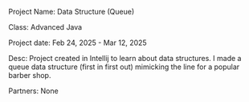 Project Name: Data Structure (Queue)

Class: Advanced Java

Project date: Feb 24, 2025 - Mar 12, 2025

Desc: Project created in Intellij to learn about data structures. I made a queue data structure (first in first out) mimicking the line for a popular barber shop.

Partners: None
